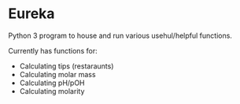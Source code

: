 # Eureka
Python 3 program to house and run various usehul/helpful functions.

Currently has functions for:
* Calculating tips (restaraunts)
* Calculating molar mass
* Calculating pH/pOH
* Calculating molarity
